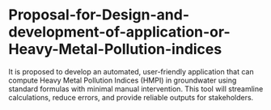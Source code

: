 # Proposal-for-Design-and-development-of-application-or-Heavy-Metal-Pollution-indices
It is proposed to develop an automated, user-friendly application that can compute Heavy Metal Pollution Indices (HMPI) in groundwater using standard formulas with minimal manual intervention. This tool will streamline calculations, reduce errors, and provide reliable outputs for stakeholders.
